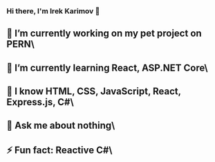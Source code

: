 ### Hi there, I'm Irek Karimov 👋

## 🔭 I’m currently working on my pet project on PERN\
## 🌱 I’m currently learning React, ASP.NET Core\
## 📖 I know HTML, CSS, JavaScript, React, Express.js, C#\
## 💬 Ask me about nothing\
## ⚡ Fun fact: Reactive C#\

